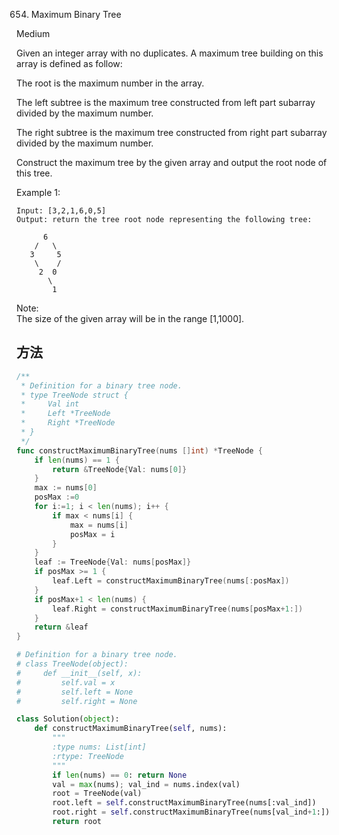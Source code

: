 654. Maximum Binary Tree


Medium


Given an integer array with no duplicates. A maximum tree building on this array is defined as follow:

The root is the maximum number in the array.

The left subtree is the maximum tree constructed from left part subarray divided by the maximum number.

The right subtree is the maximum tree constructed from right part subarray divided by the maximum number.

Construct the maximum tree by the given array and output the root node of this tree.

Example 1:

```
Input: [3,2,1,6,0,5]
Output: return the tree root node representing the following tree:

      6
    /   \
   3     5
    \    / 
     2  0   
       \
        1
```


Note:  
The size of the given array will be in the range [1,1000].


## 方法

```go
/**
 * Definition for a binary tree node.
 * type TreeNode struct {
 *     Val int
 *     Left *TreeNode
 *     Right *TreeNode
 * }
 */
func constructMaximumBinaryTree(nums []int) *TreeNode {
    if len(nums) == 1 {
        return &TreeNode{Val: nums[0]}
    }
    max := nums[0]
    posMax :=0
    for i:=1; i < len(nums); i++ {
        if max < nums[i] {
            max = nums[i]
            posMax = i
        }
    }
    leaf := TreeNode{Val: nums[posMax]}
    if posMax >= 1 {
        leaf.Left = constructMaximumBinaryTree(nums[:posMax])
    }
    if posMax+1 < len(nums) {
        leaf.Right = constructMaximumBinaryTree(nums[posMax+1:])
    }
    return &leaf
}
```



```python
# Definition for a binary tree node.
# class TreeNode(object):
#     def __init__(self, x):
#         self.val = x
#         self.left = None
#         self.right = None

class Solution(object):
    def constructMaximumBinaryTree(self, nums):
        """
        :type nums: List[int]
        :rtype: TreeNode
        """
        if len(nums) == 0: return None
        val = max(nums); val_ind = nums.index(val)
        root = TreeNode(val)
        root.left = self.constructMaximumBinaryTree(nums[:val_ind])
        root.right = self.constructMaximumBinaryTree(nums[val_ind+1:])
        return root 
```